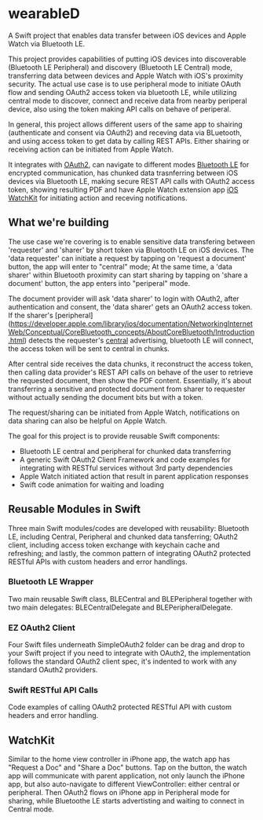 # wearableD
A Swift project that enables data transfer between iOS devices and Apple Watch via Bluetooth LE.

This project provides capabilities of putting iOS devices into discoverable (Bluetooth LE Peripheral) and discovery (Bluetooth LE Central) mode, transferring data between devices and Apple Watch with iOS's proximity security. The actual use case is to use peripheral mode to initiate OAuth flow and sending OAuth2 access token via bluetooth LE, while utilizing central mode to  discover, connect and receive data from nearby periperal device, also using the token making API calls on behave of periperal. 

In general, this project allows different users of the same app to shairing (authenticate and consent via OAuth2) and receving  data via BLuetooth, and using access token to get data by calling REST APIs. Either shairing or receiving action can be initiated from Apple Watch.

It integrates with [OAuth2](http://oauth.net/2/), can navigate to different modes [Bluetooth LE](http://en.wikipedia.org/wiki/Bluetooth_low_energy) for encrypted communication, has chunked data trasnferring between iOS devices via Bluetooth LE, making secure REST API calls with OAuth2 access token, showing resulting PDF and have Apple Watch extension app [iOS WatchKit](https://developer.apple.com/watchkit/) for initiating action and receving notifications.

## What we're building

The use case we're covering is to enable sensitive data transfering between 'requester' and 'sharer' by short token via Bluetooth LE on iOS devices.
The 'data requester' can initiate a request by tapping on 'request a document' button, the app will enter to "central" mode; At the same time, a 'data sharer' within Bluetooth proximity can start sharing
by tapping on 'share a document' button, the app enters into "periperal" mode. 

The document provider will ask 'data sharer' to login with OAuth2, after authentication and consent, 
the 'data sharer' gets an OAuth2 access token. If the sharer's [peripheral] (https://developer.apple.com/library/ios/documentation/NetworkingInternetWeb/Conceptual/CoreBluetooth_concepts/AboutCoreBluetooth/Introduction.html)
detects the requester's [central](https://developer.apple.com/library/ios/documentation/NetworkingInternetWeb/Conceptual/CoreBluetooth_concepts/AboutCoreBluetooth/Introduction.html)
advertising, bluetooth LE will connect, the access token will be sent to central in chunks. 

After central side receives the data chunks, it reconstruct the access token, then calling 
data provider's REST API calls on behave of the user to retrieve the requested document, then show the PDF content. Essentially, it's about transferring a sensitive and protected document from sharer to requester without
actually sending the document bits but with a token.

The request/sharing can be initiated from Apple Watch, notifications on data sharing can also be helpful on Apple Watch. 

The goal for this project is to provide reusable Swift components: 

* Bluetooth LE central and peripheral for chunked data transferring
* A generic Swift OAuth2 Client Framework and code examples for integrating with RESTful services without 3rd party dependencies
* Apple Watch initiated action that result in parent application responses
* Swift code animation for waiting and loading

## Reusable Modules in Swift

Three main Swift modules/codes are developed with reusability: Bluetooth LE, including Central, Peripheral and chunked data tansferring;
OAuth2 client, including access token exchange with keychain cache and refreshing; and lastly, the common pattern of integrating OAuth2
protected RESTful APIs with custom headers and error handlings.

### Bluetooth LE Wrapper

Two main reusable Swift class, BLECentral and BLEPeripheral together with two main delegates: BLECentralDelegate and BLEPeripheralDelegate.

### EZ OAuth2 Client

Four Swift files underneath SimpleOAuth2 folder can be drag and drop to your Swift project if you need to integrate with OAuth2, the 
implementation follows the standard OAuth2 client spec, it's indented to work with any standard OAuth2 providers.

### Swift RESTful API Calls

Code examples of calling OAuth2 protected RESTful API with custom headers and error handling.

## WatchKit

Similar to the home view controller in iPhone app, the watch app has "Request a Doc" and "Share a Doc" buttons. Tap on the button, the watch app will communicate with parent application, not only launch the iPhone app, but also auto-navigate to different ViewController: either central or peripheral. Then OAuth2 flows on iPhone app in Peripheral mode for sharing, while Bluetoothe LE starts advertisting and waiting to connect in Central mode. 
  

